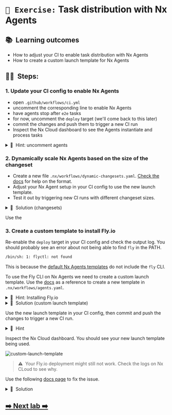 # `📖 Exercise:` Task distribution with Nx Agents

## 📚&nbsp;&nbsp;**Learning outcomes**

- How to adjust your CI to enable task distribution with Nx Agents
- How to create a custom launch template for Nx Agents

## 🏋️‍♀️&nbsp;&nbsp;Steps:

### 1. Update your CI config to enable Nx Agents

- open `.github/workflows/ci.yml`
- uncomment the corresponding line to enable Nx Agents
- have agents stop after `e2e` tasks
- for now, uncomment the `deploy` target (we'll come back to this later)
- commit the changes and push them to trigger a new CI run
- Inspect the Nx Cloud dashboard to see the Agents instantiate and process tasks

<details>
<summary>🐳&nbsp;&nbsp;Hint: uncomment agents</summary>

```bash
- run: npx nx-cloud start-ci-run --distribute-on="3 linux-medium-js" --stop-agents-after="e2e"
```

</details>

### 2. Dynamically scale Nx Agents based on the size of the changeset

- Create a new file `.nx/workflows/dynamic-changesets.yaml`. [Check the docs](https://nx.dev/ci/features/dynamic-agents) for help on the format.
- Adjust your Nx Agent setup in your CI config to use the new launch template.
- Test it out by triggering new CI runs with different changeset sizes.

<details>
<summary>🐳&nbsp;&nbsp;Solution (changesets)</summary>

```yaml
distribute-on:
  small-changeset: 2 linux-medium-js
  medium-changeset: 5 linux-medium-js
  large-changeset: 8 linux-medium-js
```

</details>

Use the

### 3. Create a custom template to install Fly.io

Re-enable the `deploy` target in your CI config and check the output log. You should probably see an error about not being able to find `fly` in the PATH.

```bash
/bin/sh: 1: flyctl: not found
```

This is because the [default Nx Agents templates](https://github.com/nrwl/nx-cloud-workflows/tree/main/launch-templates) do not include the `fly` CLI.

To use the Fly CLI on Nx Agents we need to create a custom launch template. Use the [docs](https://nx.dev/ci/reference/launch-templates) as a reference to create a new template in `.nx/workflows/agents.yaml`.

<details>
<summary>🐳&nbsp;&nbsp;Hint: Installing Fly.io</summary>

```
curl -L https://fly.io/install.sh | sh
```

To add it to the PATH, you can use the following command:

```
echo PATH="$HOME/.fly/bin:$PATH" >> $NX_CLOUD_ENV
```

</details>

<details>
<summary>🐳&nbsp;&nbsp;Solution (custom launch template)</summary>

```yaml
launch-templates:
  ngbe-linux-medium-js:
    resource-class: 'docker_linux_amd64/medium'
    image: 'ubuntu22.04-node20.11-v10'
    init-steps:
      - name: Checkout
        uses: 'nrwl/nx-cloud-workflows/v4/workflow-steps/checkout/main.yaml'
      - name: Restore Node Modules Cache
        uses: 'nrwl/nx-cloud-workflows/v4/workflow-steps/cache/main.yaml'
        inputs:
          key: 'package-lock.json|yarn.lock|pnpm-lock.yaml'
          paths: 'node_modules'
          base-branch: 'main'
      - name: Restore Browser Binary Cache
        uses: 'nrwl/nx-cloud-workflows/v4/workflow-steps/cache/main.yaml'
        inputs:
          key: 'package-lock.json|yarn.lock|pnpm-lock.yaml|"browsers"'
          paths: |
            '../.cache/Cypress'
          base-branch: 'main'
      - name: Install Node Modules
        uses: 'nrwl/nx-cloud-workflows/v4/workflow-steps/install-node-modules/main.yaml'
      - name: Install Browsers (if needed)
        uses: 'nrwl/nx-cloud-workflows/v4/workflow-steps/install-browsers/main.yaml'
      - name: Install Fly.io
        script: |
          curl -L https://fly.io/install.sh | sh
          echo PATH="$HOME/.fly/bin:$PATH" >> $NX_CLOUD_ENV
```

</details>

Use the new launch template in your CI config, then commit and push the changes to trigger a new CI run.

<details>
<summary>🐳&nbsp;&nbsp;Hint</summary>

If you're using dynamic scaling, you'll need to update the Nx agent image that's being used in the `dynamic-changesets.yaml` file.

</details>

Inspect the Nx Cloud dashboard. You should see your new launch template being used.

![custom-launch-template](images/nx-cloud-custom-launch-template.png)

> ⚠️&nbsp;&nbsp;Your Fly.io deployment might still not work. Check the logs on Nx CLoud to see why.

Use the following [docs page](https://nx.dev/ci/reference/launch-templates#pass-environment-variables-to-agents) to fix the issue.

<details>
<summary>🐳&nbsp;&nbsp;Solution</summary>

You need to forward the environment variables to the Nx Agents by using the `--with-env-vars` flag:

```bash
 --with-env-vars="SURGE_DOMAIN_STORE,SURGE_TOKEN,FLY_API_TOKEN"
```

</details>

## [➡️ Next lab ➡️](.)

